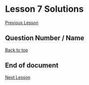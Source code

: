 # Lesson 7 Solutions

[Previous Lesson](../lesson6/solutions.md)

<!-- Solutions below only -->

## Question Number / Name

[Back to top](#lesson-7-solutions)

<!-- Solutions above only -->

## End of document

[Next Lesson](../lesson8/solutions.md)
